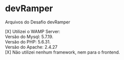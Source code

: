 # devRamper
Arquivos do Desafio devRamper

[X] Utilizei o WAMP Server:<br>
  Versão do Mysql: 5.7.19.<br>
  Versão do PHP: 5.6.31.<br>
  Versão do Apache: 2.4.27<br>
[X] Não utilizei nenhum framework, nem para o frontend.

